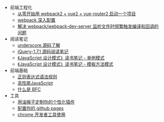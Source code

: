 + 前端工程化
  + [从零开始用 webpack2 + vue2 + vue-router2 启动一个项目](https://github.com/liuyuanyangscript/blog/issues/1)
  + [webpack 深入配置](https://github.com/liuyuanyangscript/blog/issues/2)
  + [解决 webpack/webpack-dev-server 监听文件时频繁触发编译和回调的问题](https://github.com/liuyuanyangscript/blog/issues/3)
+ 阅读笔记
  + [underscore 源码了解](https://github.com/liuyuanyangscript/blog/issues/5)
  + [jQuery-1.7.1 源码阅读笔记](https://github.com/liuyuanyangscript/blog/issues/9)
  + [《JavaScript 设计模式》读书笔记 - 单例模式](https://github.com/liuyuanyangscript/blog/issues/14)
  + [《JavaScript 设计模式》读书笔记 - 模板方法模式](https://github.com/liuyuanyangscript/blog/issues/15)
+ 前端基础
  + [正则表达式语法规则](https://github.com/liuyuanyangscript/blog/issues/7)
  + [高性能JavaScript](https://github.com/liuyuanyangscript/blog/issues/12)
  + [什么是 BFC](https://github.com/liuyuanyangscript/blog/issues/16)
+ 工具
  + [用油猴子定制你的个性化插件](https://github.com/liuyuanyangscript/blog/issues/8)
  + [配置你的 github pages](https://github.com/liuyuanyangscript/blog/issues/10)
  + [chrome 开发者工具使用](https://github.com/liuyuanyangscript/blog/issues/11)
